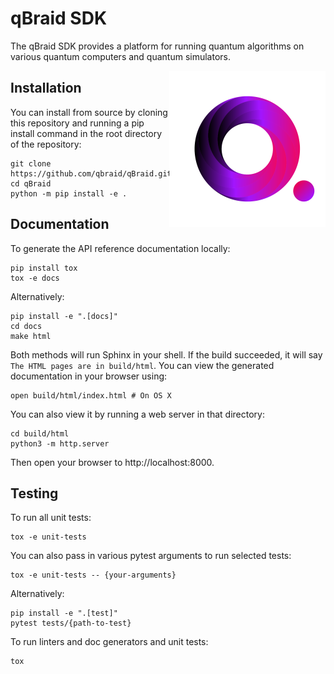 # qBraid SDK
<!-- [![Code style: black](https://img.shields.io/badge/code%20style-black-000000.svg)](https://github.com/psf/black) -->

The qBraid SDK provides a platform for running quantum algorithms on various quantum computers and
quantum simulators.

<a href="https://qbraid.com/">
    <img src="/docs/_static/logo.png"
         alt="qbraid logo"
         width="250px"
         align="right">
</a>

## Installation
You can install from source by cloning this repository and running a pip install command in the
root directory of the repository:

```
git clone https://github.com/qbraid/qBraid.git
cd qBraid
python -m pip install -e .
```

## Documentation
To generate the API reference documentation locally:
```
pip install tox
tox -e docs
``` 
Alternatively:
```
pip install -e ".[docs]"
cd docs
make html
```
Both methods will run Sphinx in your shell. If the build succeeded, it will say 
`The HTML pages are in build/html`. You can view the generated documentation
in your browser using:
```
open build/html/index.html # On OS X
```
You can also view it by running a web server in that directory:
```
cd build/html
python3 -m http.server
```
Then open your browser to http://localhost:8000. 

## Testing
To run all unit tests:
```
tox -e unit-tests
```
You can also pass in various pytest arguments to run selected tests:
```
tox -e unit-tests -- {your-arguments}
```
Alternatively:
```
pip install -e ".[test]"
pytest tests/{path-to-test}
```
To run linters and doc generators and unit tests:
```
tox
```

